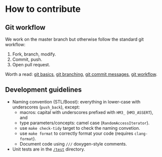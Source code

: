 ---
---

# How to contribute

## Git workflow

We work on the master branch but otherwise follow the standard git workflow:

1. Fork, branch, modify.
2. Commit, push.
3. Open pull request.

Worth a read: [git basics](http://try.github.io/), [git
branching](http://pcottle.github.io/learnGitBranching/), [git commit
messages](http://tbaggery.com/2008/04/19/a-note-about-git-commit-messages.html),
[git workflow](http://nvie.com/posts/a-successful-git-branching-model/).

## Development guidelines

- Naming convention (STL/Boost): everything in lower-case with underscores
  (`push_back`), except:
  - macros: capital with underscores prefixed with `HM3_` (`HM3_ASSERT`), and
  - type parameters/concepts: camel case (`RandomAccessIterator`).
  - use `make check-tidy` target to check the naming convetion.
  - use `make format` to correctly format your code (requires `clang-format`).
  - Document code using `///` doxygen-style comments.
- Unit tests are in the
  [`/test`](https://github.com/gnzlbg/hm3/tree/master/test) directory.
